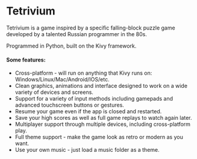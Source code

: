 # Tetrivium

Tetrivium is a game inspired by a specific falling-block puzzle game developed by a talented Russian programmer in the 80s.

Programmed in Python, built on the Kivy framework.

#### Some features:
* Cross-platform - will run on anything that Kivy runs on: Windows/Linux/Mac/Android/IOS/etc.
* Clean graphics, animations and interface designed to work on a wide variety of devices and screens.
* Support for a variety of input methods including gamepads and advanced touchscreen buttons or gestures.
* Resume your game even if the app is closed and restarted.
* Save your high scores as well as full game replays to watch again later.
* Multiplayer support through multiple devices, including cross-platform play.
* Full theme support - make the game look as retro or modern as you want.
* Use your own music - just load a music folder as a theme.
